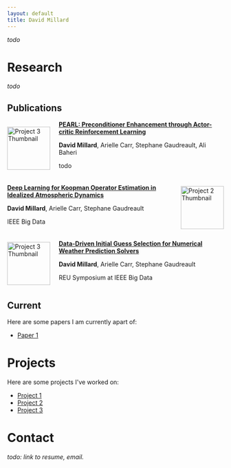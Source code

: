 ```yaml
---
layout: default
title: David Millard
---
```


*todo*

# Research
*todo*

## Publications
<div style="display: flex; align-items: center; margin-bottom: 20px;">
  <img src="cats.png" alt="Project 3 Thumbnail" style="margin-right: 20px; width: 100px; height: 100px;">
  <div>
    <a href="https://github.com/yourusername/project1"><strong>PEARL: Preconditioner Enhancement through Actor-critic Reinforcement Learning</strong></a>
    <p><b>David Millard</b>, Arielle Carr, Stephane Gaudreault, Ali Baheri</p>
    <p>todo</p>
  </div>
</div>

<div style="display: flex; align-items: center; margin-bottom: 20px; flex-direction: row-reverse;">
  <img src="cats.png" alt="Project 2 Thumbnail" style="margin-left: 20px; width: 100px; height: 100px;">
  <div>
    <a href="https://github.com/yourusername/project2"><strong>Deep Learning for Koopman Operator Estimation in Idealized Atmospheric Dynamics</strong></a>
    <p><b>David Millard</b>, Arielle Carr, Stephane Gaudreault</p>
    <p>IEEE Big Data</p>
  </div>
</div>

<div style="display: flex; align-items: center; margin-bottom: 20px;">
  <img src="cats.png" alt="Project 3 Thumbnail" style="margin-right: 20px; width: 100px; height: 100px;">
  <div>
    <a href="https://github.com/yourusername/project3"><strong>Data-Driven Initial Guess Selection for Numerical Weather Prediction Solvers</strong></a>
    <p><b>David Millard</b>, Arielle Carr, Stephane Gaudreault</p>
    <p>REU Symposium at IEEE Big Data</p>
  </div>
</div>

## Current
Here are some papers I am currently apart of:
- [Paper 1](https://github.com/yourusername/project1)

# Projects
Here are some projects I've worked on:
- [Project 1](https://github.com/yourusername/project1)
- [Project 2](https://github.com/yourusername/project2)
- [Project 3](https://github.com/yourusername/project3)

# Contact
*todo: link to resume, email.*
